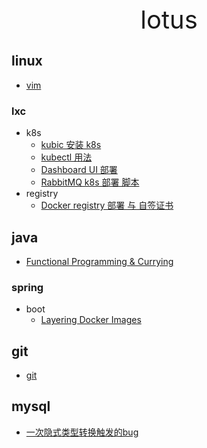 <div style="text-align: center;font-size: 40px;">lotus</div>

## linux

- [vim](linux/vim.md)

### lxc

- k8s
    - [kubic 安装 k8s](linux/lxc/k8s/kubic.md)
    - [kubectl 用法](linux/lxc/k8s/kubectl.md)
    - [Dashboard UI 部署](linux/lxc/k8s/dashbord-ui.md)
    - [RabbitMQ k8s 部署 脚本](linux/lxc/k8s/rabbitmq.md)
- registry
    - [Docker registry 部署 与 自签证书](linux/lxc/registry/registry.md)

## java

- [Functional Programming & Currying](java/functional.md)

### spring

- boot
    - [Layering Docker Images](java/spring/boot/layer.md)

## git

- [git](git/git.md)

## mysql

- [一次隐式类型转换触发的bug](mysql/type-conversion.md)